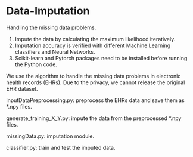 # Data-Imputation
Handling the missing data problems.
1. Impute the data by calculating the maximum likelihood iteratively.
2. Imputation accuracy is verified with different Machine Learning classifiers and Neural Networks.
3. Scikit-learn and Pytorch packages need to be installed before running the Python code.

We use the algorithm to handle the missing data problems in electronic health records (EHRs). Due to the privacy, we cannot release the original EHR dataset.

inputDataPreprocessing.py: preprocess the EHRs data and save them as *.npy files.

generate_training_X_Y.py: impute the data from the preprocessed *.npy files.

missingData.py: imputation module.

classifier.py: train and test the imputed data. 
